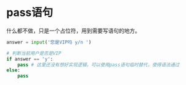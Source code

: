 # pass语句

什么都不做，只是一个占位符，用到需要写语句的地方。

```python
answer = input('您是VIP吗 y/n ')

# 判断当前用户是否是VIP
if answer == 'y':
    pass # 这里还没有想好实现逻辑，可以使用pass语句临时替代，使得语法通过
else:
    pass
```
